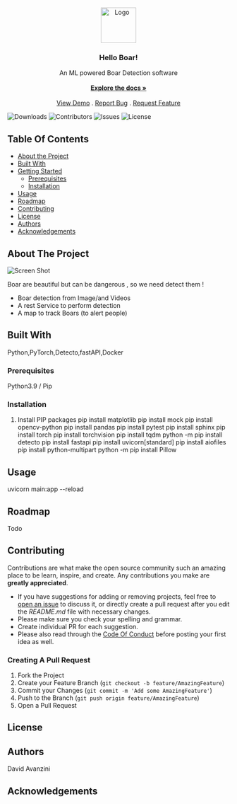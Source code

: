 <br/>
<p align="center">
  <a href="https://github.com/DavidAvanzini/HelloBoar">
    <img src="" alt="Logo" width="80" height="80">
  </a>

  <h3 align="center">Hello Boar!</h3>

  <p align="center">
    An ML powered Boar Detection software
    <br/>
    <br/>
    <a href="https://github.com/DavidAvanzini/HelloBoar"><strong>Explore the docs »</strong></a>
    <br/>
    <br/>
    <a href="https://github.com/DavidAvanzini/HelloBoar">View Demo</a>
    .
    <a href="https://github.com/DavidAvanzini/HelloBoar/issues">Report Bug</a>
    .
    <a href="https://github.com/DavidAvanzini/HelloBoar/issues">Request Feature</a>
  </p>
</p>

![Downloads](https://img.shields.io/github/downloads/DavidAvanzini/HelloBoar/total) ![Contributors](https://img.shields.io/github/contributors/DavidAvanzini/HelloBoar?color=dark-green) ![Issues](https://img.shields.io/github/issues/DavidAvanzini/HelloBoar) ![License](https://img.shields.io/github/license/DavidAvanzini/HelloBoar) 

## Table Of Contents

* [About the Project](#about-the-project)
* [Built With](#built-with)
* [Getting Started](#getting-started)
  * [Prerequisites](#prerequisites)
  * [Installation](#installation)
* [Usage](#usage)
* [Roadmap](#roadmap)
* [Contributing](#contributing)
* [License](#license)
* [Authors](#authors)
* [Acknowledgements](#acknowledgements)

## About The Project

![Screen Shot](images/screenshot.png)

Boar are beautiful but can be dangerous , so we need detect them !


* Boar detection from Image/and Videos
* A rest Service  to perform detection
* A map to track Boars (to alert people)


## Built With

Python,PyTorch,Detecto,fastAPI,Docker



### Prerequisites

Python3.9 / Pip


### Installation

1. Install PIP packages
pip install matplotlib
pip install mock
pip install opencv-python
pip install pandas
pip install pytest
pip install sphinx
pip install torch
pip install torchvision
pip install tqdm
python -m pip install  detecto
pip install fastapi
pip install uvicorn[standard] 
pip install aiofiles
pip install python-multipart
python -m pip install  Pillow



## Usage

uvicorn main:app --reload

## Roadmap

Todo

## Contributing

Contributions are what make the open source community such an amazing place to be learn, inspire, and create. Any contributions you make are **greatly appreciated**.
* If you have suggestions for adding or removing projects, feel free to [open an issue](https://github.com/DavidAvanzini/HelloBoar/issues/new) to discuss it, or directly create a pull request after you edit the *README.md* file with necessary changes.
* Please make sure you check your spelling and grammar.
* Create individual PR for each suggestion.
* Please also read through the [Code Of Conduct](https://github.com/DavidAvanzini/HelloBoar/blob/main/CODE_OF_CONDUCT.md) before posting your first idea as well.

### Creating A Pull Request

1. Fork the Project
2. Create your Feature Branch (`git checkout -b feature/AmazingFeature`)
3. Commit your Changes (`git commit -m 'Add some AmazingFeature'`)
4. Push to the Branch (`git push origin feature/AmazingFeature`)
5. Open a Pull Request

## License


## Authors

David Avanzini

## Acknowledgements


